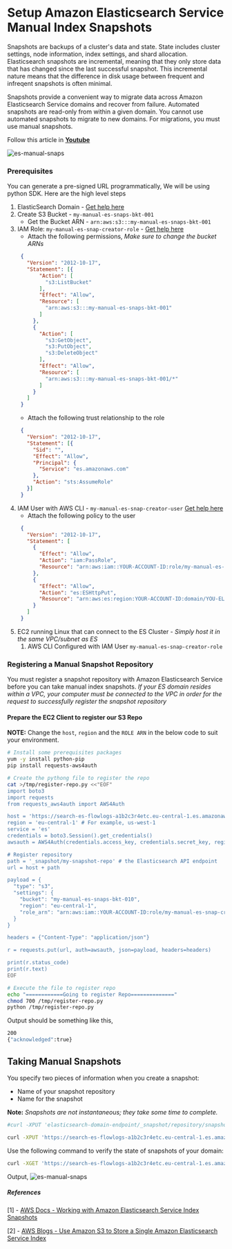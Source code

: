 # Setup Amazon Elasticsearch Service Manual Index Snapshots

Snapshots are backups of a cluster's data and state. State includes cluster settings, node information, index settings, and shard allocation. Elasticsearch snapshots are incremental, meaning that they only store data that has changed since the last successful snapshot. This incremental nature means that the difference in disk usage between frequent and infreqent snapshots is often minimal.

Snapshots provide a convenient way to migrate data across Amazon Elasticsearch Service domains and recover from failure. Automated snapshots are read-only from within a given domain. You cannot use automated snapshots to migrate to new domains. For migrations, you must use manual snapshots.

Follow this article in **[Youtube](https://www.youtube.com/channel/UC_evcfxhjjui5hChhLE08tQ/playlists)**

![es-manual-snaps](https://raw.githubusercontent.com/miztiik/AWS-Demos/master/How-To/setup-manual-elasticsearch-snapshots/images/ElasticSearch-Manual-Snapshots-00.png)

### Prerequisites
You can generate a pre-signed URL programmatically, We will be using python SDK. Here are the high level steps
1. ElasticSearch Domain - [Get help here](https://youtu.be/cahU_A4c-eE)
1. Create S3 Bucket - `my-manual-es-snaps-bkt-001`
   - Get the Bucket ARN - `arn:aws:s3:::my-manual-es-snaps-bkt-001`
1. IAM Role: `my-manual-es-snap-creator-role` - [Get help here](https://www.youtube.com/watch?v=5g0Cuq-qKA0&index=11&list=PLxzKY3wu0_FLaF9Xzpyd9p4zRCikkD9lE)
    - Attach the following permissions, _Make sure to change the bucket ARNs_
    ```json
     {
       "Version": "2012-10-17",
       "Statement": [{
           "Action": [
             "s3:ListBucket"
           ],
           "Effect": "Allow",
           "Resource": [
             "arn:aws:s3:::my-manual-es-snaps-bkt-001"
           ]
         },
         {
           "Action": [
             "s3:GetObject",
             "s3:PutObject",
             "s3:DeleteObject"
           ],
           "Effect": "Allow",
           "Resource": [
             "arn:aws:s3:::my-manual-es-snaps-bkt-001/*"
           ]
         }
       ]
     }
    ```
    - Attach the following trust relationship to the role
    ```json
     {
       "Version": "2012-10-17",
       "Statement": [{
         "Sid": "",
         "Effect": "Allow",
         "Principal": {
           "Service": "es.amazonaws.com"
         },
         "Action": "sts:AssumeRole"
       }]
     }
    ```
1. IAM User with AWS CLI - `my-manual-es-snap-creator-user` [Get help here](https://www.youtube.com/watch?v=5g0Cuq-qKA0&list=PLxzKY3wu0_FLaF9Xzpyd9p4zRCikkD9lE&index=11)
   - Attach the following policy to the user
   ```json
    {
      "Version": "2012-10-17",
      "Statement": [
        {
          "Effect": "Allow",
          "Action": "iam:PassRole",
          "Resource": "arn:aws:iam::YOUR-ACCOUNT-ID:role/my-manual-es-snap-creator-role"
        },
        {
          "Effect": "Allow",
          "Action": "es:ESHttpPut",
          "Resource": "arn:aws:es:region:YOUR-ACCOUNT-ID:domain/YOU-ELASTIC-SEARCH-DOMAIN-NAME/*"
        }
      ]
    }
   ```
1. EC2 running Linux that can connect to the ES Cluster - _Simply host it in the same VPC/subnet as ES_
   1. AWS CLI Configured with IAM User `my-manual-es-snap-creator-role`

### Registering a Manual Snapshot Repository
You must register a snapshot repository with Amazon Elasticsearch Service before you can take manual index snapshots.
_If your ES domain resides within a VPC, your computer must be connected to the VPC in order for the request to successfully register the snapshot repository_

#### Prepare the EC2 Client to register our S3 Repo
**NOTE:** Change the `host`, `region` and the `ROLE ARN` in the below code to suit your environment.
```sh
# Install some prerequisites packages
yum -y install python-pip
pip install requests-aws4auth

# Create the pythong file to register the repo
cat >/tmp/register-repo.py <<"EOF"
import boto3
import requests
from requests_aws4auth import AWS4Auth

host = 'https://search-es-flowlogs-a1b2c3r4etc.eu-central-1.es.amazonaws.com/'
region = 'eu-central-1' # For example, us-west-1
service = 'es'
credentials = boto3.Session().get_credentials()
awsauth = AWS4Auth(credentials.access_key, credentials.secret_key, region, service, session_token=credentials.token)

# Register repository
path = '_snapshot/my-snapshot-repo' # the Elasticsearch API endpoint
url = host + path

payload = {
  "type": "s3",
  "settings": {
    "bucket": "my-manual-es-snaps-bkt-010",
    "region": "eu-central-1",
    "role_arn": "arn:aws:iam::YOUR-ACCOUNT-ID:role/my-manual-es-snap-creator-role"
  }
}

headers = {"Content-Type": "application/json"}

r = requests.put(url, auth=awsauth, json=payload, headers=headers)

print(r.status_code)
print(r.text)
EOF

# Execute the file to register repo
echo "============Going to register Repo=============="
chmod 700 /tmp/register-repo.py
python /tmp/register-repo.py
```
Output should be something like this,
```sh
200
{"acknowledged":true}
```

## Taking Manual Snapshots
You specify two pieces of information when you create a snapshot:
- Name of your snapshot repository
- Name for the snapshot

**Note:** _Snapshots are not instantaneous; they take some time to complete._
```sh
#curl -XPUT 'elasticsearch-domain-endpoint/_snapshot/repository/snapshot-name'

curl -XPUT 'https://search-es-flowlogs-a1b2c3r4etc.eu-central-1.es.amazonaws.com/_snapshot/my-snapshot-repo/2018-08-12'
```
Use the following command to verify the state of snapshots of your domain:
```sh
curl -XGET 'https://search-es-flowlogs-a1b2c3r4etc.eu-central-1.es.amazonaws.com/_snapshot/my-snapshot-repo/_all?pretty'
```

Output,
![es-manual-snaps](https://raw.githubusercontent.com/miztiik/AWS-Demos/master/How-To/setup-manual-elasticsearch-snapshots/images/ElasticSearch-Manual-Snapshots-04.png)

##### References
[1] - [AWS Docs - Working with Amazon Elasticsearch Service Index Snapshots](https://docs.aws.amazon.com/elasticsearch-service/latest/developerguide/es-managedomains-snapshots.html#es-managedomains-snapshot-registerdirectory)

[2] - [AWS Blogs - Use Amazon S3 to Store a Single Amazon Elasticsearch Service Index](https://aws.amazon.com/blogs/database/use-amazon-s3-to-store-a-single-amazon-elasticsearch-service-index/)